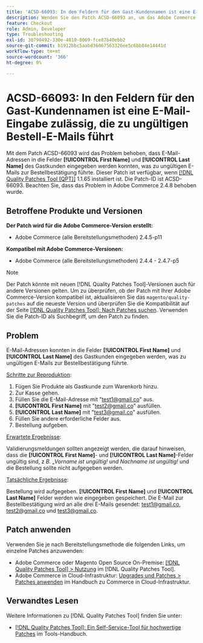 ```yaml
---
title: 'ACSD-66093: In den Feldern für den Gast-Kundennamen ist eine E-Mail-Eingabe zulässig, die zu ungültigen Bestell-E-Mails führt'
description: Wenden Sie den Patch ACSD-66093 an, um das Adobe Commerce-Problem zu beheben, bei dem es möglich ist, E-Mail-Adressen in die Felder Gastkunde **[!UICONTROL First Name]** und **[!UICONTROL Last Name]** einzugeben und ungültige E-Mails zur Bestellbestätigung zu senden.
feature: Checkout
role: Admin, Developer
type: Troubleshooting
exl-id: 30790492-330e-4810-8069-fce87b40ebb2
source-git-commit: b1912bbc5aabd36067563326ee5c6bb84e14441d
workflow-type: tm+mt
source-wordcount: '366'
ht-degree: 0%

---
```


# ACSD-66093: In den Feldern für den Gast-Kundennamen ist eine E-Mail-Eingabe zulässig, die zu ungültigen Bestell-E-Mails führt

Mit dem Patch ACSD-66093 wird das Problem behoben, dass E-Mail-Adressen in die Felder **[!UICONTROL First Name]** und **[!UICONTROL Last Name]** des Gastkunden eingegeben werden konnten, was zu ungültigen E-Mails zur Bestellbestätigung führte. Dieser Patch ist verfügbar, wenn [[!DNL Quality Patches Tool (QPT)]](/help/tools/quality-patches-tool/quality-patches-tool-to-self-serve-quality-patches.md) 1.1.65 installiert ist. Die Patch-ID ist ACSD-66093. Beachten Sie, dass das Problem in Adobe Commerce 2.4.8 behoben wurde.

## Betroffene Produkte und Versionen

**Der Patch wird für die Adobe Commerce-Version erstellt:**

* Adobe Commerce (alle Bereitstellungsmethoden) 2.4.5-p11

**Kompatibel mit Adobe Commerce-Versionen:**

* Adobe Commerce (alle Bereitstellungsmethoden) 2.4.4 - 2.4.7-p5

>[!NOTE]
>
>Der Patch könnte mit neuen [!DNL Quality Patches Tool]-Versionen auch für andere Versionen gelten. Um zu überprüfen, ob der Patch mit Ihrer Adobe Commerce-Version kompatibel ist, aktualisieren Sie das `magento/quality-patches` auf die neueste Version und überprüfen Sie die Kompatibilität auf der Seite [[!DNL Quality Patches Tool]: Nach Patches suchen](https://experienceleague.adobe.com/tools/commerce-quality-patches/index.html?lang=de). Verwenden Sie die Patch-ID als Suchbegriff, um den Patch zu finden.

## Problem

E-Mail-Adressen konnten in die Felder **[!UICONTROL First Name]** und **[!UICONTROL Last Name]** des Gastkunden eingegeben werden, was zu ungültigen E-Mails zur Bestellbestätigung führte.

<u>Schritte zur Reproduktion</u>:

1. Fügen Sie Produkte als Gastkunde zum Warenkorb hinzu.
2. Zur Kasse gehen.
3. Füllen Sie die E-Mail-Adresse mit &quot;test1@gmail.co&quot; aus.
4. **[!UICONTROL First Name]** mit &quot;<test2@gmail.co>&quot; ausfüllen.
5. **[!UICONTROL Last Name]** mit &quot;<test3@gmail.co>&quot; ausfüllen.
6. Füllen Sie andere erforderliche Felder aus.
7. Bestellung aufgeben.

<u>Erwartete Ergebnisse</u>:

Validierungsmeldungen sollten angezeigt werden, die darauf hinweisen, dass die **[!UICONTROL First Name]**- und **[!UICONTROL Last Name]**-Felder ungültig sind, z *B. „Vorname ist ungültig! und Nachname ist ungültig!* und die Bestellung sollte nicht aufgegeben werden.

<u>Tatsächliche Ergebnisse</u>:

Bestellung wird aufgegeben.
**[!UICONTROL First Name]** und **[!UICONTROL Last Name]** Felder werden wie eingegeben gespeichert.
Die E-Mail zur Bestellbestätigung wird an alle drei E-Mails gesendet: test1@gmail.co, test2@gmail.co und test3@gmail.co.

## Patch anwenden

Verwenden Sie je nach Bereitstellungsmethode die folgenden Links, um einzelne Patches anzuwenden:

* Adobe Commerce oder Magento Open Source On-Premise: [[!DNL Quality Patches Tool] > Nutzung](/help/tools/quality-patches-tool/usage.md) im [!DNL Quality Patches Tool].
* Adobe Commerce in Cloud-Infrastruktur: [Upgrades und Patches > Patches anwenden](https://experienceleague.adobe.com/docs/commerce-cloud-service/user-guide/develop/upgrade/apply-patches.html?lang=de) im Handbuch zu Commerce in Cloud-Infrastruktur.

## Verwandtes Lesen

Weitere Informationen zu [!DNL Quality Patches Tool] finden Sie unter:

* [[!DNL Quality Patches Tool]: Ein Self-Service-Tool für hochwertige Patches](/help/tools/quality-patches-tool/quality-patches-tool-to-self-serve-quality-patches.md) im Tools-Handbuch.
